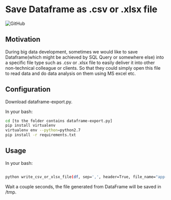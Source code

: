 # Save Dataframe as .csv or .xlsx file
![GitHub](https://img.shields.io/github/license/JieSONG/BigData_Tools)
## Motivation
During big data development, sometimes we would like to save Dataframe(which might be achieved by SQL Query or somewhere else) into a specific file type 
such as .csv or .xlsx file to easily deliver it into other non-technical colleague or clients. So that they could simply open this file to read data and do data 
analysis on them using MS excel etc.

## Configuration
Download dataframe-export.py.

In your bash:
```bash
cd [to the folder contains dataframe-export.py]
pip install virtualenv
virtualenv env --python=python2.7
pip install -r requirements.txt

```

## Usage
In your bash:
```bash

python write_csv_or_xlsx_file(df, sep=',', header=True, file_name="app-discovery-2020.xlsx", encoding='utf-8', create_xlsx_file = True, sheet_name = "first_sheet")
```
Wait a couple seconds, the file generated from DataFrame will be saved in /tmp.


